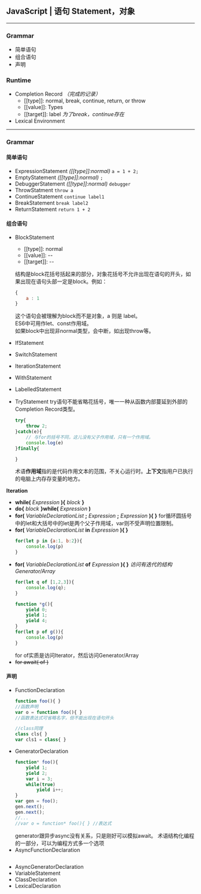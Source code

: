 ## JavaScript | 语句 Statement，对象
---
### Grammar
* 简单语句
* 组合语句
* 声明
### Runtime
* Completion Record *（完成的记录）*
    * [\[type]]: normal, break, continue, return, or throw
    * [\[value]]: Types
    * [\[target]]: label *为了break，continue存在*
* Lexical Environment
---
### Grammar
#### 简单语句
* ExpressionStatement *([\[type]]:normal)*
    `a = 1 + 2;`
* EmptyStatement *([\[type]]:normal)*
    `;`
* DebuggerStatement *([\[type]]:normal)*
    `debugger`
* ThrowStatment
    `throw a`
* ContinueStatement
    `continue label1`
* BreakStatement
    `break label2`
* ReturnStatement
    `return 1 + 2`
#### 组合语句
* BlockStatement
    * [\[type]]: normal
    * [\[value]]: --
    * [\[target]]: --

    结构是block花括号括起来的部分，对象花括号不允许出现在语句的开头，如果出现在语句头部一定是block。例如：
    ```javascript
    {
        a : 1
    }
    ```
    这个语句会被理解为block而不是对象，a 则是 label。  
    ES6中可用作let、const作用域。  
    如果block中出现非normal类型，会中断，如出现throw等。

* IfStatement
* SwitchStatement
* IterationStatement
* WithStatement
* LabelledStatement
* TryStatement
    try语句不能省略花括号，唯一一种从函数内部蔓延到外部的Completion Record类型。
    ```javaScript
    try{
        throw 2;
    }catch(e){
        // 与for的括号不同，这儿没有父子作用域，只有一个作用域。
        console.log(e)
    }finally{

    }
    ```
    术语**作用域**指的是代码作用文本的范围，不关心运行时。**上下文**指用户已执行的电脑上内存存变量的地方。

**Iteration**
* **while(** *Expression* **){** *block* **}**
* **do{** *block* **}while(** *Expression*  **)**
* **for(** *VariableDeclarationList* **;** *Expression* **;** *Expression* **){ }**
    for循环圆括号中的let和大括号中的let是两个父子作用域，var则不受声明位置限制。
* **for(** *VariableDeclarationList* **in** *Expression* **){ }**
    ```javascript
    for(let p in {a:1, b:2}){
        console.log(p)
    }
    ```
* **for(** *VariableDeclarationList* **of** *Expression* **){ }** *访问有迭代的结构 Generator/Array*
    ```javascript
    for(let q of [1,2,3]){
        console.log(q);
    }

    function *g(){
        yield 0;
        yield 1;
        yield 4;
    }
    for(let p of g()){
        console.log(p)
    }
    ```
    for of实质是访问Iterator，然后访问Generator/Array
* ~~for await( of )~~

#### 声明
* FunctionDeclaration
    ```javascript
    function foo(){ }
    //函数声明
    var o = function foo(){ }
    //函数表达式可省略名字，但不能出现在语句开头

    //class同理
    class cls{ }
    var cls1 = class{ } 
    ``` 
* GeneratorDeclaration
    ```javascript
    function* foo(){
        yield 1; 
        yield 2;
        var i = 3;
        while(true)
            yield i++;
    }
    var gen = foo();
    gen.next();
    gen.next();
    //...
    //var o = function* foo(){ } //表达式
    ```
    generator跟异步async没有关系，只是刚好可以模拟await。
    术语结构化编程的一部分，可以为编程方式多一个选项
* AsyncFunctionDeclaration
    ```javascript
    
    ```
* AsyncGeneratorDeclaration
* VariableStatement
* ClassDeclaration
* LexicalDeclaration

